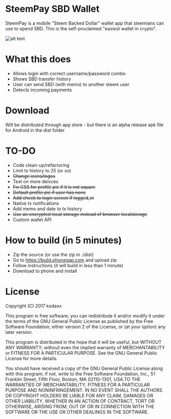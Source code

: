 # SteemPay SBD Wallet

SteemPay is a mobile "Steem Backed Dollar" wallet app that steemians can use to spend SBD. This is the self-proclaimed "easiest wallet in crypto".

![alt text](https://github.com/kodaxx/steempay/blob/master/dashboard.jpg "SteemPay Dashboard")

# What this does

* Allows login with correct username/password combo
* Shows SBD transfer history
* User can send SBD (with memo) to another steem user
* Detects incoming payments

# Download

Will be distributed through app store - but there is an alpha release apk file for Android in the dist folder

# TO-DO

* Code clean-up/refactoring
* Limit tx history to 25 (or so)
* ~~Change icons/logos~~
* Test on more deivces
* ~~Fix CSS for profile pic if it is not square~~
* ~~Default profile pic if user has none~~
* ~~Add check to login screen if logged_in~~
* Native tx notifications
* Add memo and date to tx history
* ~~Use an encrypted local storage instead of browser localstorage~~
* Custom wallet API

# How to build (in 5 minutes)

* Zip the source (or use the zip in ./dist)
* Go to https://build.phonegap.com and upload zip
* Follow instructions (it will build in less than 1 minute)
* Download to phone and install

# License

Copyright (C) 2017 kodaxx

This program is free software; you can redistribute it and/or
modify it under the terms of the GNU General Public License
as published by the Free Software Foundation; either version 2
of the License, or (at your option) any later version.

This program is distributed in the hope that it will be useful,
but WITHOUT ANY WARRANTY; without even the implied warranty of
MERCHANTABILITY or FITNESS FOR A PARTICULAR PURPOSE.  See the
GNU General Public License for more details.

You should have received a copy of the GNU General Public License
along with this program; if not, write to the Free Software
Foundation, Inc., 51 Franklin Street, Fifth Floor, Boston, MA  02110-1301, USA.TO THE WARRANTIES OF MERCHANTABILITY, FITNESS FOR A PARTICULAR PURPOSE AND NONINFRINGEMENT. IN NO EVENT SHALL THE AUTHORS OR COPYRIGHT HOLDERS BE LIABLE FOR ANY CLAIM, DAMAGES OR OTHER LIABILITY, WHETHER IN AN ACTION OF CONTRACT, TORT OR OTHERWISE, ARISING FROM, OUT OF OR IN CONNECTION WITH THE SOFTWARE OR THE USE OR OTHER DEALINGS IN THE SOFTWARE.